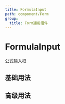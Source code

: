 ```yaml
---
title: FormulaInput
path: component/Form
group:
  title: Form通用组件
---
```


# FormulaInput

公式输入框

## 基础用法

<code src="./demo/Basic.tsx"></code>

## 高级用法

<code src="./demo/Advanced.tsx"></code>
